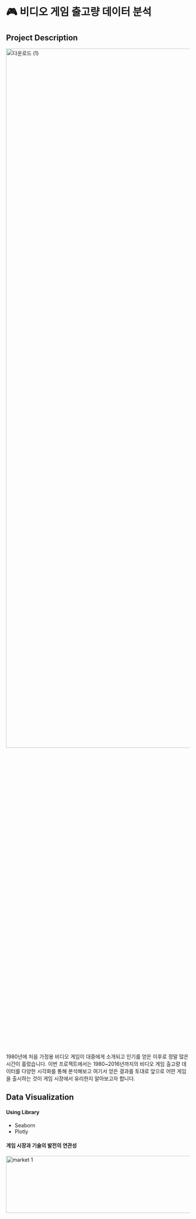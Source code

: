 # :video_game: 비디오 게임 출고량 데이터 분석

## Project Description

<img width="1062" alt="다운로드 (1)" src="https://user-images.githubusercontent.com/68156494/136104165-ddd5da5c-9fce-4dd5-bb0b-14613d628c52.png" width="60%" height="70%">

1980년에 처음 가정용 비디오 게임이 대중에게 소개되고 인기를 얻은 이후로 정말 많은 시간이 흘렀습니다. 이번 프로젝트에서는 1980~2016년까지의 비디오 게임 출고량 데이터를 다양한 시각화를 통해 분석해보고 여기서 얻은 결과를 토대로 앞으로 어떤 게임을 출시하는 것이 게임 시장에서 유리한지 알아보고자 합니다.

## Data Visualization

#### Using Library
* Seaborn
* Plotly

#### 게임 시장과 기술의 발전의 연관성

<img width="600" alt="market 1" src="https://user-images.githubusercontent.com/68156494/136107081-90bd6c2b-693a-46e7-9d1e-5efdc7bccd39.png" width="30%" height="20%">

<img width="600" alt="market 2" src="https://user-images.githubusercontent.com/68156494/136107244-00fe299e-e4ed-4ff0-a008-b1e454a626e4.png" width="30%" height="40%">

#### 어떤 플랫폼이 유리한가?
<img width="600" alt="platform1" src="https://user-images.githubusercontent.com/68156494/136107426-cd143ebd-ebac-4157-a30a-7256858ede23.png" width="30%" height="40%">

<img width="600" alt="platform2" src="https://user-images.githubusercontent.com/68156494/136107790-3d84c3cc-ebef-4675-a035-ed1d9e2f9f26.png" width="10%" height="20%">

#### 장르 선호
<img width="600" alt="genre" src="https://user-images.githubusercontent.com/68156494/136108126-63a20f6c-42c6-4b2b-b47f-f541432915be.png" width="10%" height="20%">

## Conclusion 
#### 어떤 게임을 출시해야하는가?
* 최신 기기에서 실행 가능
* 멀티 플랫폼 지원 (PC, Playstation, Xbox)
* 액션, 스포츠, 슈팅 게임
* 위에 장르로 퍼블리싱을 계약을 하게 된다면 EA와 Activision
